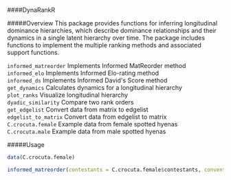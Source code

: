 ####DynaRankR

#####Overview
This package provides functions for inferring longitudinal dominance hierarchies, which describe dominance relationships and their dynamics in a single latent hierarchy over time.
The package includes functions to implement the multiple ranking methods and associated support functions.

`informed_matreorder` Implements Informed MatReorder method  
`informed_elo` Implements Informed Elo-rating method  
`informed_ds` Implements Informed David's Score method  
`get_dynamics` Calculates dynamics for a longitudinal hierarchy  
`plot_ranks` Visualize longitudinal hierarchy  
`dyadic_similarity` Compare two rank orders  
`get_edgelist` Convert data from matrix to edgelist  
`edgelist_to_matrix` Convert data from edgelist to matrix  
`C.crocuta.female` Example data from female spotted hyenas  
`C.crocuta.male` Example data from male spotted hyenas  

#####Usage
```R
data(C.crocuta.female)

informed_matreorder(contestants = C.crocuta.female$contestants, convention = 'mri', n = 5, shuffles = 10, require.corroboration = TRUE, initial.ranks = C.crocuta.female$initial.ranks, interactions = C.crocuta.female$interactions)

```